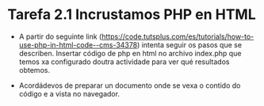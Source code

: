 # Tarefa 2.1 Incrustamos PHP en HTML

- A partir do seguinte link (https://code.tutsplus.com/es/tutorials/how-to-use-php-in-html-code--cms-34378) intenta seguir os pasos que se describen. Insertar código de php en html no archivo index.php que temos xa configurado doutra actividade para ver qué resultados obtemos.

- Acordádevos de preparar un documento onde se vexa o contido do código e a vista no navegador.